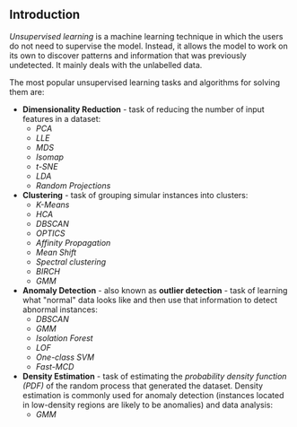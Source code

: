 ## Introduction

*Unsupervised learning* is a machine learning technique in which the users do not need to supervise the model. Instead, it allows the model to work on its own to discover patterns and information that was previously undetected. It mainly deals with the unlabelled data.

The most popular unsupervised learning tasks and algorithms for solving them are:
- **Dimensionality Reduction** - task of reducing the number of input features in a dataset:
  - *PCA*
  - *LLE*
  - *MDS*
  - *Isomap*
  - *t-SNE*
  - *LDA*
  - *Random Projections*
- **Clustering** - task of grouping simular instances into clusters:
  - *K-Means*
  - *HCA*
  - *DBSCAN*
  - *OPTICS*
  - *Affinity Propagation*
  - *Mean Shift*
  - *Spectral clustering*
  - *BIRCH*
  - *GMM*
- **Anomaly Detection** - also known as **outlier detection** - task of learning what "normal" data looks like and then use that information to detect abnormal instances:
  - *DBSCAN*
  - *GMM*
  - *Isolation Forest*
  - *LOF*
  - *One-class SVM*
  - *Fast-MCD*
- **Density Estimation** - task of estimating the *probability density function (PDF)* of the random process that generated the dataset. Density estimation is commonly used for anomaly detection (instances located in low-density regions are likely to be anomalies) and data analysis:
  - *GMM*